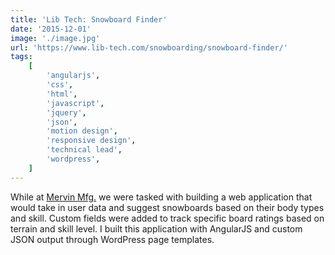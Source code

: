 ```yaml
---
title: 'Lib Tech: Snowboard Finder'
date: '2015-12-01'
image: './image.jpg'
url: 'https://www.lib-tech.com/snowboarding/snowboard-finder/'
tags:
    [
        'angularjs',
        'css',
        'html',
        'javascript',
        'jquery',
        'json',
        'motion design',
        'responsive design',
        'technical lead',
        'wordpress',
    ]
---
```


While at [Mervin Mfg.](http://www.mervin.com) we were tasked with building a web application that would take in user data and suggest snowboards based on their body types and skill. Custom fields were added to track specific board ratings based on terrain and skill level. I built this application with AngularJS and custom JSON output through WordPress page templates.
